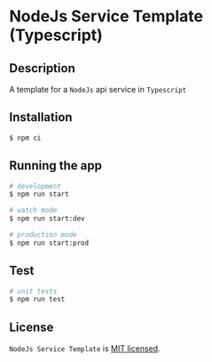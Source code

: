 # NodeJs Service Template (Typescript)

## Description
A template for a `NodeJs` api service in `Typescript`

## Installation

```bash
$ npm ci
```

## Running the app

```bash
# development
$ npm run start

# watch mode
$ npm run start:dev

# production mode
$ npm run start:prod
```

## Test

```bash
# unit tests
$ npm run test
```

## License

`NodeJs Service Template` is [MIT licensed](LICENSE).
